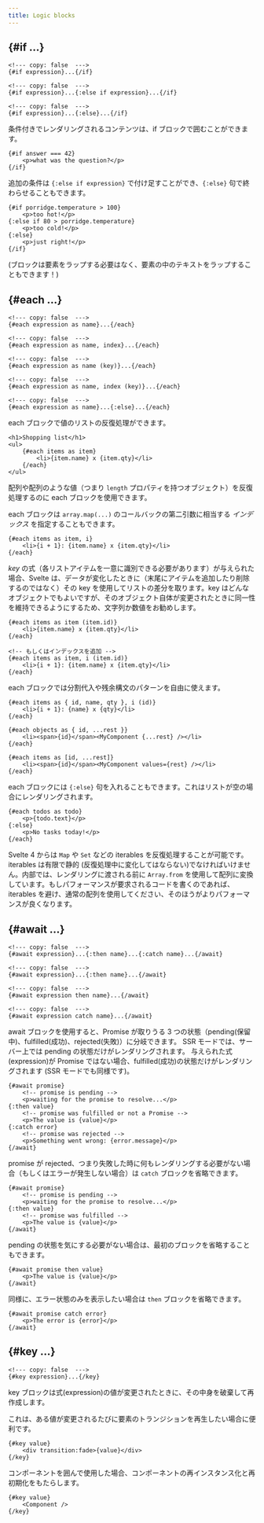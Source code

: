 ```yaml
---
title: Logic blocks
---
```


## {#if ...}

```svelte
<!--- copy: false  --->
{#if expression}...{/if}
```

```svelte
<!--- copy: false  --->
{#if expression}...{:else if expression}...{/if}
```

```svelte
<!--- copy: false  --->
{#if expression}...{:else}...{/if}
```

条件付きでレンダリングされるコンテンツは、if ブロックで囲むことができます。

```svelte
{#if answer === 42}
	<p>what was the question?</p>
{/if}
```

追加の条件は `{:else if expression}` で付け足すことができ、`{:else}` 句で終わらせることもできます。

```svelte
{#if porridge.temperature > 100}
	<p>too hot!</p>
{:else if 80 > porridge.temperature}
	<p>too cold!</p>
{:else}
	<p>just right!</p>
{/if}
```

(ブロックは要素をラップする必要はなく、要素の中のテキストをラップすることもできます！)

## {#each ...}

```svelte
<!--- copy: false  --->
{#each expression as name}...{/each}
```

```svelte
<!--- copy: false  --->
{#each expression as name, index}...{/each}
```

```svelte
<!--- copy: false  --->
{#each expression as name (key)}...{/each}
```

```svelte
<!--- copy: false  --->
{#each expression as name, index (key)}...{/each}
```

```svelte
<!--- copy: false  --->
{#each expression as name}...{:else}...{/each}
```

each ブロックで値のリストの反復処理ができます。

```svelte
<h1>Shopping list</h1>
<ul>
	{#each items as item}
		<li>{item.name} x {item.qty}</li>
	{/each}
</ul>
```

配列や配列のような値（つまり `length` プロパティを持つオブジェクト）を反復処理するのに each ブロックを使用できます。

each ブロックは `array.map(...)` のコールバックの第二引数に相当する _インデックス_ を指定することもできます。

```svelte
{#each items as item, i}
	<li>{i + 1}: {item.name} x {item.qty}</li>
{/each}
```

_key_ の式（各リストアイテムを一意に識別できる必要があります）が与えられた場合、Svelte は、データが変化したときに（末尾にアイテムを追加したり削除するのではなく）その key を使用してリストの差分を取ります。key はどんなオブジェクトでもよいですが、そのオブジェクト自体が変更されたときに同一性を維持できるようにするため、文字列か数値をお勧めします。

```svelte
{#each items as item (item.id)}
	<li>{item.name} x {item.qty}</li>
{/each}

<!-- もしくはインデックスを追加 -->
{#each items as item, i (item.id)}
	<li>{i + 1}: {item.name} x {item.qty}</li>
{/each}
```

each ブロックでは分割代入や残余構文のパターンを自由に使えます。

```svelte
{#each items as { id, name, qty }, i (id)}
	<li>{i + 1}: {name} x {qty}</li>
{/each}

{#each objects as { id, ...rest }}
	<li><span>{id}</span><MyComponent {...rest} /></li>
{/each}

{#each items as [id, ...rest]}
	<li><span>{id}</span><MyComponent values={rest} /></li>
{/each}
```

each ブロックには `{:else}` 句を入れることもできます。これはリストが空の場合にレンダリングされます。

```svelte
{#each todos as todo}
	<p>{todo.text}</p>
{:else}
	<p>No tasks today!</p>
{/each}
```

Svelte 4 からは `Map` や `Set` などの iterables を反復処理することが可能です。iterables は有限で静的 (反復処理中に変化してはならない)でなければいけません。内部では、レンダリングに渡される前に `Array.from` を使用して配列に変換しています。もしパフォーマンスが要求されるコードを書くのであれば、iterables を避け、通常の配列を使用してください、そのほうがよりパフォーマンスが良くなります。

## {#await ...}

```svelte
<!--- copy: false  --->
{#await expression}...{:then name}...{:catch name}...{/await}
```

```svelte
<!--- copy: false  --->
{#await expression}...{:then name}...{/await}
```

```svelte
<!--- copy: false  --->
{#await expression then name}...{/await}
```

```svelte
<!--- copy: false  --->
{#await expression catch name}...{/await}
```

await ブロックを使用すると、Promise が取りうる 3 つの状態（pending(保留中)、fulfilled(成功)、rejected(失敗)）に分岐できます。
SSR モードでは、サーバー上では pending の状態だけがレンダリングされます。
与えられた式(expression)が Promise ではない場合、fulfilled(成功)の状態だけがレンダリングされます (SSR モードでも同様です)。

```svelte
{#await promise}
	<!-- promise is pending -->
	<p>waiting for the promise to resolve...</p>
{:then value}
	<!-- promise was fulfilled or not a Promise -->
	<p>The value is {value}</p>
{:catch error}
	<!-- promise was rejected -->
	<p>Something went wrong: {error.message}</p>
{/await}
```

promise が rejected、つまり失敗した時に何もレンダリングする必要がない場合（もしくはエラーが発生しない場合）は `catch` ブロックを省略できます。

```svelte
{#await promise}
	<!-- promise is pending -->
	<p>waiting for the promise to resolve...</p>
{:then value}
	<!-- promise was fulfilled -->
	<p>The value is {value}</p>
{/await}
```

pending の状態を気にする必要がない場合は、最初のブロックを省略することもできます。

```svelte
{#await promise then value}
	<p>The value is {value}</p>
{/await}
```

同様に、エラー状態のみを表示したい場合は `then` ブロックを省略できます。

```svelte
{#await promise catch error}
	<p>The error is {error}</p>
{/await}
```

## {#key ...}

```svelte
<!--- copy: false  --->
{#key expression}...{/key}
```

key ブロックは式(expression)の値が変更されたときに、その中身を破棄して再作成します。

これは、ある値が変更されるたびに要素のトランジションを再生したい場合に便利です。

```svelte
{#key value}
	<div transition:fade>{value}</div>
{/key}
```

コンポーネントを囲んで使用した場合、コンポーネントの再インスタンス化と再初期化をもたらします。

```svelte
{#key value}
	<Component />
{/key}
```
